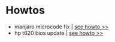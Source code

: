 # Howtos

* manjaro microcode fix | [see howto >>](./manjaro_microcode_fix.md)
* hp t620 bios update | [see howto >>](./HP_T620_Bios_update.md)

